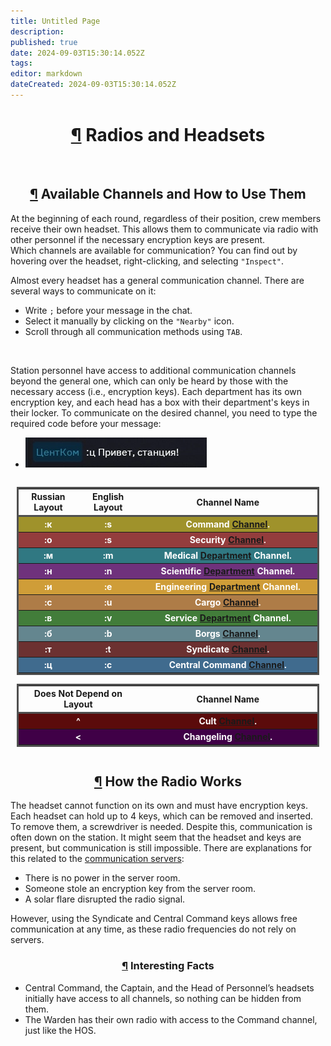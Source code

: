 ```yaml
---
title: Untitled Page
description: 
published: true
date: 2024-09-03T15:30:14.052Z
tags: 
editor: markdown
dateCreated: 2024-09-03T15:30:14.052Z
---
```


<div>
   <center>
      <h1 style="width: 80%" id="radios-and-headsets" class="toc-header"><a class="toc-anchor" href="#radios-and-headsets">¶</a> Radios and Headsets</h1>
   </center>
   <br> 
   <div style="display: flex; flex-direction: row; justify-content:center; flex-wrap:wrap;">
      <section class="desc">
         <center>
            <h2 id="available-channels-and-how-to-use-them" class="toc-header"><a class="toc-anchor" href="#available-channels-and-how-to-use-them">¶</a> Available Channels and How to Use Them</h2>
         </center>
         <p>At the beginning of each round, regardless of their position, crew members receive their own headset. This allows them to communicate via radio with other personnel if the necessary encryption keys are present. <br> Which channels are available for communication? You can find out by hovering over the headset, right-clicking, and selecting <code>"Inspect"</code>. </p>
         <p>Almost every headset has a general communication channel. There are several ways to communicate on it:</p>
         <ul>
            <li>Write <code>;</code> before your message in the chat. <br> </li>
            <li>Select it manually by clicking on the <code>"Nearby"</code> icon. <br> </li>
            <li>Scroll through all communication methods using <code>TAB</code>.</li>
         </ul>
         <br> 
         <p>Station personnel have access to additional communication channels beyond the general one, which can only be heard by those with the necessary access (i.e., encryption keys). Each department has its own encryption key, and each head has a box with their department's keys in their locker. To communicate on the desired channel, you need to type the required code before your message: </p>
         <ul>
            <li><img src="/guides/hello_station_keys3.png" alt=":c Hello, Station!"></li>
         </ul>
      </section>
      <div class="tableradio">
         <section>
            <table style="width: 100%; border: 3px solid #4f4f4f; border-spacing: 0 0.25em;">
               <tbody>
                  <tr>
                     <th style="width: 20%; border-top-left-radius: 0px; border-bottom: 3px solid #4f4f4f;">Russian Layout</th>
                     <th style="width: 20%; border-bottom: 3px solid #4f4f4f;">English Layout</th>
                     <th style="width: 60%; border-top-right-radius: 0px; border-bottom: 3px solid #4f4f4f;">Channel Name</th>
                  </tr>
                  <tr class="zooming">
                     <th style="background-color:#9f922b; color: white; border-top-left-radius: 0px;">:к</th>
                     <th style="background-color:#9f922b; color: white;">:s</th>
                     <th style="background-color:#9f922b; color: white; border-top-right-radius: 0px;">Command <a href="/roles/command" class="is-internal-link is-valid-page">Channel</a>.</th>
                  </tr>
                  <tr class="zooming">
                     <th style="background-color:#943d3d; color: white; border-top-left-radius: 0px;">:о</th>
                     <th style="background-color:#943d3d; color: white;">:s</th>
                     <th style="background-color:#943d3d; color: white; border-top-right-radius: 0px;">Security <a href="/roles/securityservicedepartment" class="is-internal-link is-valid-page">Channel</a>.</th>
                  </tr>
                  <tr class="zooming">
                     <th style="background-color:#307882; color: white; border-top-left-radius: 0px;">:м</th>
                     <th style="background-color:#307882; color: white;">:m</th>
                     <th style="background-color:#307882; color: white; border-top-right-radius: 0px;">Medical <a href="/roles/medicaldepartment" class="is-internal-link is-valid-page">Department</a> Channel.</th>
                  </tr>
                  <tr class="zooming">
                     <th style="background-color:#6f327c; color: white; border-top-left-radius: 0px;">:н</th>
                     <th style="background-color:#6f327c; color: white;">:n</th>
                     <th style="background-color:#6f327c; color: white; border-top-right-radius: 0px;">Scientific <a href="/roles/scientificdepartment" class="is-internal-link is-valid-page">Department</a> Channel.</th>
                  </tr>
                  <tr class="zooming">
                     <th style="background-color:#cf9d38; color: white; border-top-left-radius: 0px;">:и</th>
                     <th style="background-color:#cf9d38; color: white;">:e</th>
                     <th style="background-color:#cf9d38; color: white; border-top-right-radius: 0px;">Engineering <a href="/roles/engineeringdepartment" class="is-internal-link is-valid-page">Department</a> Channel.</th>
                  </tr>
                  <tr class="zooming">
                     <th style="background-color:#ae7c47; color: white; border-top-left-radius: 0px;">:с</th>
                     <th style="background-color:#ae7c47; color: white;">:u</th>
                     <th style="background-color:#ae7c47; color: white; border-top-right-radius: 0px;">Cargo <a href="/roles/supplydepartment" class="is-internal-link is-valid-page">Channel</a>.</th>
                  </tr>
                  <tr class="zooming">
                     <th style="background-color:#427d3a; color: white; border-top-left-radius: 0px;">:в</th>
                     <th style="background-color:#427d3a; color: white;">:v</th>
                     <th style="background-color:#427d3a; color: white; border-top-right-radius: 0px;">Service <a href="/roles/servicedepartment" class="is-internal-link is-valid-page">Department</a> Channel.</th>
                  </tr>
                  <tr class="zooming">
                     <th style="background-color:#64868f; color: white; border-top-left-radius: 0px;">:б</th>
                     <th style="background-color:#64868f; color: white;">:b</th>
                     <th style="background-color:#64868f; color: white; border-top-right-radius: 0px;">Borgs <a href="/roles/synthetics" class="is-internal-link is-valid-page">Channel</a>.</th>
                  </tr>
                  <tr class="zooming">
                     <th style="background-color:#6c3131; color: white; border-top-left-radius: 0px;">:т</th>
                     <th style="background-color:#6c3131; color: white;">:t</th>
                     <th style="background-color:#6c3131; color: white; border-top-right-radius: 0px;">Syndicate <a href="/roles/antagonists" class="is-internal-link is-valid-page">Channel</a>.</th>
                  </tr>
                  <tr class="zooming">
                     <th style="background-color:#406b8e; color: white; border-top-left-radius: 0px;">:ц</th>
                     <th style="background-color:#406b8e; color: white;">:c</th>
                     <th style="background-color:#406b8e; color: white; border-top-right-radius: 0px;">Central Command <a href="/roles/centralcommand" class="is-internal-link is-valid-page">Channel</a>.</th>
                  </tr>
               </tbody>
            </table>
         </section>
         <section>
            <table style="width: 100%; border: 3px solid #4f4f4f; border-spacing: 0 0.25em;">
               <tbody>
                  <tr>
                     <th style="width: 40%; border-top-left-radius: 0px; border-bottom: 3px solid #4f4f4f;">Does Not Depend on Layout</th>
                     <th style="width: 60%; border-top-right-radius: 0px; border-bottom: 3px solid #4f4f4f;">Channel Name</th>
                  </tr>
                  <tr class="zooming">
                     <th style="background-color:#5b0b0b; color: white; border-top-left-radius: 0px;">^</th>
                     <th style="background-color:#5b0b0b; color: white; border-top-right-radius: 0px;">Cult <a href="/roles/cultist" class="is-internal-link is-valid-page">Channel</a>.</th>
                  </tr>
                  <tr class="zooming">
                     <th style="background-color:#400047; color: white; border-top-left-radius: 0px;"> &lt; </th>
                     <th style="background-color:#400047; color: white; border-top-right-radius: 0px;">Changeling <a href="/roles/changeling" class="is-internal-link is-valid-page">Channel</a>.</th>
                  </tr>
               </tbody>
            </table>
         </section>
      </div>
   </div>
   <div> </div>
   <center>
      <h2 style="width: 80%" id="how-radio-works" class="toc-header"><a class="toc-anchor" href="#how-radio-works">¶</a> How the Radio Works</h2>
   </center>
   <p>The headset cannot function on its own and must have encryption keys. Each headset can hold up to 4 keys, which can be removed and inserted. To remove them, a screwdriver is needed. Despite this, communication is often down on the station. It might seem that the headset and keys are present, but communication is still impossible. There are explanations for this related to the <a href="/ru/guides/telecommunication" class="is-internal-link is-invalid-page">communication servers</a>: </p>
   <ul>
      <li>There is no power in the server room.</li>
      <li>Someone stole an encryption key from the server room.<br> </li>
      <li>A solar flare disrupted the radio signal.</li>
   </ul>
   <p>However, using the Syndicate and Central Command keys allows free communication at any time, as these radio frequencies do not rely on servers.</p>
   <center>
      <h3 style="width: 80%" id="interesting-facts" class="toc-header"><a class="toc-anchor" href="#interesting-facts">¶</a> Interesting Facts</h3>
   </center>
   <ul>
      <li>Central Command, the Captain, and the Head of Personnel’s headsets initially have access to all channels, so nothing can be hidden from them.</li>
      <li>The Warden has their own radio with access to the Command channel, just like the HOS.</li>
   </ul>
   <div> </div>
</div>